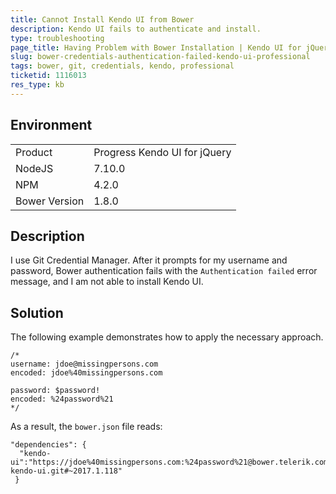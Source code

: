 ```yaml
---
title: Cannot Install Kendo UI from Bower
description: Kendo UI fails to authenticate and install.
type: troubleshooting
page_title: Having Problem with Bower Installation | Kendo UI for jQuery
slug: bower-credentials-authentication-failed-kendo-ui-professional
tags: bower, git, credentials, kendo, professional
ticketid: 1116013
res_type: kb
---
```


## Environment

<table>
 <tr>
  <td>Product</td>
  <td>Progress Kendo UI for jQuery</td>
 </tr>
 <tr>
  <td>NodeJS</td>
  <td>7.10.0</td>
 </tr>
 <tr>
  <td>NPM</td>
  <td>4.2.0</td>
 </tr>
 <tr>
  <td>Bower Version</td>
  <td>1.8.0</td>
 </tr>
</table>

## Description

I use Git Credential Manager. After it prompts for my username and password, Bower authentication fails with the `Authentication failed` error message, and I am not able to install Kendo UI.  

## Solution

The following example demonstrates how to apply the necessary approach.

```
/*
username: jdoe@missingpersons.com
encoded: jdoe%40missingpersons.com 

password: $password!
encoded: %24password%21
*/ 
```

As a result, the `bower.json` file reads:

```
"dependencies": {
  "kendo-ui":"https://jdoe%40missingpersons.com:%24password%21@bower.telerik.com/bower-kendo-ui.git#~2017.1.118"
 } 
 ```
